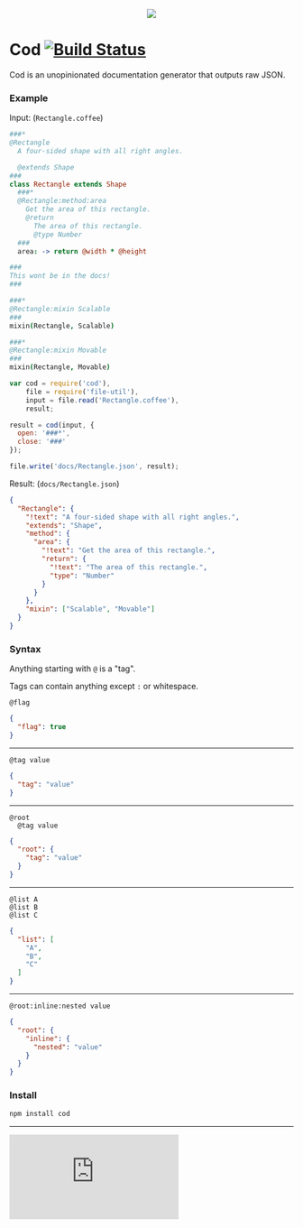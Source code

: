 <p align="center">
  <img src="http://i.imgur.com/Owgsb3R.jpg"/>
</p>

# Cod [![Build Status](https://drone.io/github.com/namuol/cod/status.png)](https://drone.io/github.com/namuol/cod/latest)

Cod is an unopinionated documentation generator that outputs raw JSON.

### Example

Input: (`Rectangle.coffee`)

```coffee
###*
@Rectangle
  A four-sided shape with all right angles.

  @extends Shape
###
class Rectangle extends Shape
  ###*
  @Rectangle:method:area
    Get the area of this rectangle.
    @return
      The area of this rectangle.
      @type Number
  ###
  area: -> return @width * @height

###
This wont be in the docs!
###

###*
@Rectangle:mixin Scalable
###
mixin(Rectangle, Scalable)

###*
@Rectangle:mixin Movable
###
mixin(Rectangle, Movable)
```

```js
var cod = require('cod'),
    file = require('file-util'),
    input = file.read('Rectangle.coffee'),
    result;

result = cod(input, {
  open: '###*',
  close: '###'
});

file.write('docs/Rectangle.json', result);
```

Result: (`docs/Rectangle.json`)

```json
{
  "Rectangle": {
    "!text": "A four-sided shape with all right angles.",
    "extends": "Shape",
    "method": {
      "area": {
        "!text": "Get the area of this rectangle.",
        "return": {
          "!text": "The area of this rectangle.",
          "type": "Number"
        }
      }
    },
    "mixin": ["Scalable", "Movable"]
  }
}
```

### Syntax

Anything starting with `@` is a "tag".

Tags can contain anything except `:` or whitespace.

```
@flag
```

```json
{
  "flag": true
}
```

----

```
@tag value
```


```json
{
  "tag": "value"
}
```

----

```
@root
  @tag value
```

```json
{
  "root": {
    "tag": "value"
  }
}
```

----

```
@list A
@list B
@list C
```

```json
{
  "list": [
    "A",
    "B",
    "C"
  ]
}
```

----

```
@root:inline:nested value
```

```json
{
  "root": {
    "inline": {
      "nested": "value"
    }
  }
}
```

### Install

```bash
npm install cod
```

---

[![Analytics](https://ga-beacon.appspot.com/UA-33247419-2/cod/README.md)](https://github.com/igrigorik/ga-beacon)

